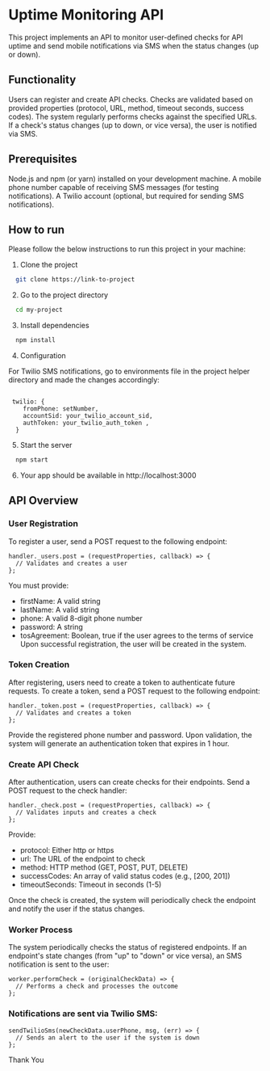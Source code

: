 
# Uptime Monitoring API

This project implements an API to monitor user-defined checks for API uptime and send mobile notifications via SMS when the status changes (up or down).

## Functionality

Users can register and create API checks.
Checks are validated based on provided properties (protocol, URL, method, timeout seconds, success codes).
The system regularly performs checks against the specified URLs.
If a check's status changes (up to down, or vice versa), the user is notified via SMS.
## Prerequisites

Node.js and npm (or yarn) installed on your development machine.
A mobile phone number capable of receiving SMS messages (for testing notifications).
A Twilio account (optional, but required for sending SMS notifications).

        
    


## How to run
Please follow the below instructions to run this project in your machine:

1. Clone the project

```bash
  git clone https://link-to-project
```

2. Go to the project directory

```bash
  cd my-project
```

3. Install dependencies

```bash
  npm install
```
4. Configuration

For Twilio SMS notifications, go to environments file in the project helper directory and made the changes accordingly:
```

 twilio: {
    fromPhone: setNumber,
    accountSid: your_twilio_account_sid,
    authToken: your_twilio_auth_token ,
  }
```

5. Start the server
```bash
  npm start
```
6. Your app should be available in http://localhost:3000


## API Overview
### User Registration
To register a user, send a POST request to the following endpoint:
```
handler._users.post = (requestProperties, callback) => {
  // Validates and creates a user
};
```
You must provide:

* firstName: A valid string
* lastName: A valid string
* phone: A valid 8-digit phone number
* password: A string
* tosAgreement: Boolean, true if the user agrees to the terms of service
Upon successful registration, the user will be created in the system.

### Token Creation
After registering, users need to create a token to authenticate future requests. To create a token, send a POST request to the following endpoint:
```
handler._token.post = (requestProperties, callback) => {
  // Validates and creates a token
};
```
Provide the registered phone number and password. Upon validation, the system will generate an authentication token that expires in 1 hour.

### Create API Check
After authentication, users can create checks for their endpoints. Send a POST request to the check handler:
```
handler._check.post = (requestProperties, callback) => {
  // Validates inputs and creates a check
};
```
Provide:

* protocol: Either http or https
* url: The URL of the endpoint to check
* method: HTTP method (GET, POST, PUT, DELETE)
* successCodes: An array of valid status codes (e.g., [200, 201])
* timeoutSeconds: Timeout in seconds (1-5)

Once the check is created, the system will periodically check the endpoint and notify the user if the status changes.

### Worker Process
The system periodically checks the status of registered endpoints. If an endpoint's state changes (from "up" to "down" or vice versa), an SMS notification is sent to the user:

```
worker.performCheck = (originalCheckData) => {
  // Performs a check and processes the outcome
};
```
### Notifications are sent via Twilio SMS:
```
sendTwilioSms(newCheckData.userPhone, msg, (err) => {
  // Sends an alert to the user if the system is down
};
```

Thank You 
